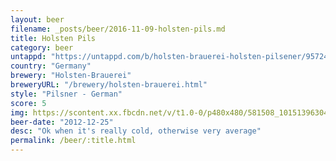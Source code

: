 ```yaml
---
layout: beer
filename: _posts/beer/2016-11-09-holsten-pils.md
title: Holsten Pils
category: beer
untappd: "https://untappd.com/b/holsten-brauerei-holsten-pilsener/957246"
country: "Germany"
brewery: "Holsten-Brauerei"
breweryURL: "/brewery/holsten-brauerei.html"
style: "Pilsner - German"
score: 5
img: https://scontent.xx.fbcdn.net/v/t1.0-0/p480x480/581508_10151396304968745_547445318_n.jpg?oh=35bc0dae0528e2040efc39ed53c7a4fb&oe=598A086C
beer-date: "2012-12-25"
desc: "Ok when it's really cold, otherwise very average"
permalink: /beer/:title.html
---
```

